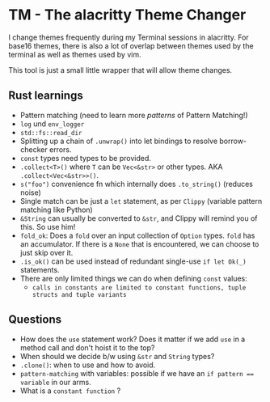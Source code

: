 # TM - The alacritty Theme Changer

I change themes frequently during my Terminal sessions in alacritty.
For base16 themes, there is also a lot of overlap between themes used by the terminal as well as themes used by vim.

This tool is just a small little wrapper that will allow theme changes.

## Rust learnings

- Pattern matching (need to learn more _patterns_ of Pattern Matching!)
- `log` und `env_logger`
- `std::fs::read_dir`
- Splitting up a chain of `.unwrap()` into let bindings to resolve borrow-checker errors.
- `const` types need types to be provided.
- `.collect<T>()` where `T` can be `Vec<&str>` or other types. AKA `.collect<Vec<&str>>()`.
- `s("foo")` convenience fn which internally does `.to_string()` (reduces noise)
- Single match can be just a `let` statement, as per `Clippy` (variable pattern matching like Python)
- `&String` can usually be converted to `&str`, and Clippy will remind you of this. So use him!
- `fold_ok`: Does a `fold` over an input collection of `Option` types. `fold` has an accumulator. If there is a `None` that is encountered, we can choose to just skip over it.
- `.is_ok()` can be used instead of redundant single-use `if let Ok(_)` statements.
- There are only limited things we can do when defining `const` values:
	- `calls in constants are limited to constant functions, tuple structs and tuple variants`

## Questions

- How does the `use` statement work? Does it matter if we add `use` in a method call and don't hoist it to the top?
- When should we decide b/w using `&str` and `String` types?
- `.clone()`: when to use and how to avoid.
- `pattern-matching` with variables: possible if we have an `if pattern == variable` in our arms.
- What is a `constant function` ?